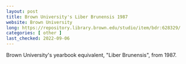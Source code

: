 ```yaml
---
layout: post
title: Brown University's Liber Brunensis 1987
website: Brown University
long: https://repository.library.brown.edu/studio/item/bdr:628329/
categories: [ other ]
last_checked: 2022-09-06
---
```

Brown University's yearbook equivalent, "Liber Brunensis", from 1987.
